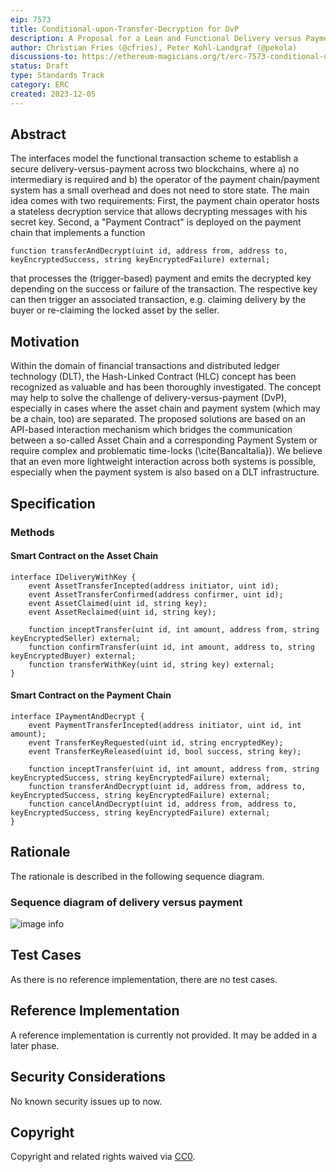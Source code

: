 ```yaml
---
eip: 7573
title: Conditional-upon-Transfer-Decryption for DvP
description: A Proposal for a Lean and Functional Delivery versus Payment
author: Christian Fries (@cfries), Peter Kohl-Landgraf (@pekola)
discussions-to: https://ethereum-magicians.org/t/erc-7573-conditional-upon-transfer-decryption-for-delivery-versus-payment/17232
status: Draft
type: Standards Track
category: ERC
created: 2023-12-05
---
```


## Abstract

The interfaces model the functional transaction scheme to establish a secure delivery-versus-payment across two blockchains, where a) no intermediary is required and b) the operator of the payment chain/payment system has a small overhead and does not need to store state.
The main idea comes with two requirements: First, the payment chain operator hosts a stateless decryption service that allows decrypting messages with his secret key. Second, a "Payment Contract" is deployed on the payment chain that implements a function
```solidity
function transferAndDecrypt(uint id, address from, address to, keyEncryptedSuccess, string keyEncryptedFailure) external;
```
that processes the (trigger-based) payment and emits the decrypted key depending on the success or failure of the transaction. The respective key can then trigger an associated transaction, e.g. claiming delivery by the buyer or re-claiming the locked asset by the seller.

## Motivation

Within the domain of financial transactions and distributed ledger technology (DLT), the Hash-Linked Contract (HLC) concept has been recognized as valuable and has been thoroughly investigated.
The concept may help to solve the challenge of delivery-versus-payment (DvP), especially in cases where the asset chain and payment system (which may be a chain, too) are separated. The proposed solutions are based on an API-based interaction mechanism which bridges the communication between a so-called Asset Chain and a corresponding Payment System or require complex and problematic time-locks (\cite{BancaItalia}). We believe that an even more lightweight interaction across both systems is possible, especially when the payment system is also based on a DLT infrastructure.

## Specification

### Methods

#### Smart Contract on the Asset Chain

```solidity
interface IDeliveryWithKey {
    event AssetTransferIncepted(address initiator, uint id);
    event AssetTransferConfirmed(address confirmer, uint id);
    event AssetClaimed(uint id, string key);
    event AssetReclaimed(uint id, string key);

    function inceptTransfer(uint id, int amount, address from, string keyEncryptedSeller) external;
    function confirmTransfer(uint id, int amount, address to, string keyEncryptedBuyer) external;
    function transferWithKey(uint id, string key) external;
}
```
#### Smart Contract on the Payment Chain

```solidity
interface IPaymentAndDecrypt {
    event PaymentTransferIncepted(address initiator, uint id, int amount);
    event TransferKeyRequested(uint id, string encryptedKey);
    event TransferKeyReleased(uint id, bool success, string key);

    function inceptTransfer(uint id, int amount, address from, string keyEncryptedSuccess, string keyEncryptedFailure) external;
    function transferAndDecrypt(uint id, address from, address to, keyEncryptedSuccess, string keyEncryptedFailure) external;
    function cancelAndDecrypt(uint id, address from, address to, keyEncryptedSuccess, string keyEncryptedFailure) external;
}
```

## Rationale

The rationale is described in the following sequence diagram.

### Sequence diagram of delivery versus payment

![image info](../assets/eip-7573/doc/DvP-Seq-Diag.png)

## Test Cases

As there is no reference implementation, there are no test cases.

## Reference Implementation

A reference implementation is currently not provided. It may be added in a later phase.

## Security Considerations

No known security issues up to now.

## Copyright

Copyright and related rights waived via [CC0](../LICENSE.md).

